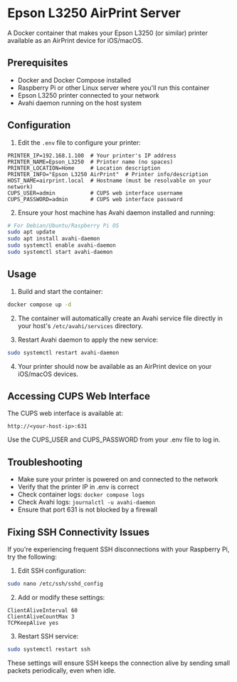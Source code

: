 # Epson L3250 AirPrint Server

A Docker container that makes your Epson L3250 (or similar) printer available as an AirPrint device for iOS/macOS.

## Prerequisites

- Docker and Docker Compose installed
- Raspberry Pi or other Linux server where you'll run this container
- Epson L3250 printer connected to your network
- Avahi daemon running on the host system

## Configuration

1. Edit the `.env` file to configure your printer:

```
PRINTER_IP=192.168.1.100  # Your printer's IP address
PRINTER_NAME=Epson_L3250  # Printer name (no spaces)
PRINTER_LOCATION=Home     # Location description
PRINTER_INFO="Epson L3250 AirPrint"  # Printer info/description
HOST_NAME=airprint.local  # Hostname (must be resolvable on your network)
CUPS_USER=admin           # CUPS web interface username
CUPS_PASSWORD=admin       # CUPS web interface password
```

2. Ensure your host machine has Avahi daemon installed and running:

```bash
# For Debian/Ubuntu/Raspberry Pi OS
sudo apt update
sudo apt install avahi-daemon
sudo systemctl enable avahi-daemon
sudo systemctl start avahi-daemon
```

## Usage

1. Build and start the container:

```bash
docker compose up -d
```

2. The container will automatically create an Avahi service file directly in your host's `/etc/avahi/services` directory.

3. Restart Avahi daemon to apply the new service:

```bash
sudo systemctl restart avahi-daemon
```

4. Your printer should now be available as an AirPrint device on your iOS/macOS devices.

## Accessing CUPS Web Interface

The CUPS web interface is available at:

```
http://<your-host-ip>:631
```

Use the CUPS_USER and CUPS_PASSWORD from your .env file to log in.

## Troubleshooting

- Make sure your printer is powered on and connected to the network
- Verify that the printer IP in .env is correct
- Check container logs: `docker compose logs`
- Check Avahi logs: `journalctl -u avahi-daemon`
- Ensure that port 631 is not blocked by a firewall

## Fixing SSH Connectivity Issues

If you're experiencing frequent SSH disconnections with your Raspberry Pi, try the following:

1. Edit SSH configuration:

```bash
sudo nano /etc/ssh/sshd_config
```

2. Add or modify these settings:

```
ClientAliveInterval 60
ClientAliveCountMax 3
TCPKeepAlive yes
```

3. Restart SSH service:

```bash
sudo systemctl restart ssh
```

These settings will ensure SSH keeps the connection alive by sending small packets periodically, even when idle. 